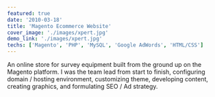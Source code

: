 ```yaml
---
featured: true
date: '2010-03-18'
title: 'Magento Ecommerce Website'
cover_image: './images/xpert.jpg'
demo_link: './images/xpert.jpg'
techs: ['Magento', 'PHP', 'MySQL', 'Google AdWords', 'HTML/CSS']
---
```


An online store for survey equipment built from the ground up on the Magento platform. I was the team lead from start to finish, configuring domain / hosting environment, customizing theme, developing content, creating graphics, and formulating SEO / Ad strategy.